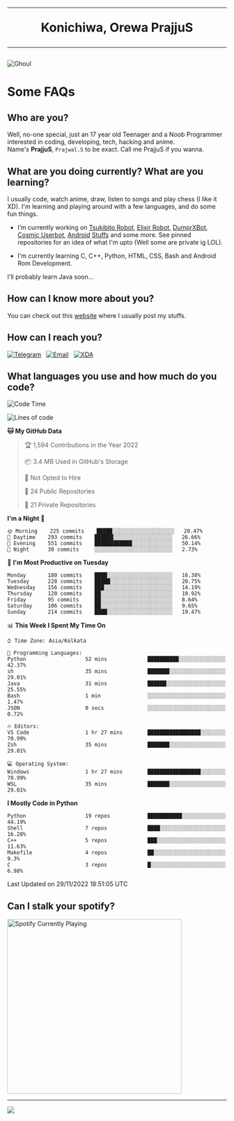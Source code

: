 <h1 align="center"><hr>Konichiwa, Orewa PrajjuS<hr></h1>


<img src="https://telegra.ph/file/6041d22c64479ee5ff802.jpg" alt="Ghoul"/>


<h1>Some FAQs</h1>


<h2>Who are you?</h2>

Well, no-one special, just an 17 year old Teenager and a Noob Programmer interested in coding, developing, tech, hacking and anime.
<br>
Name's <b>PrajjuS</b>, <code>Prajwal.S</code> to be exact. Call me PrajjuS if you wanna.


<h2>What are you doing currently? What are you learning?</h2>

I usually code, watch anime, draw, listen to songs and play chess (I like it XD). I'm learning and playing around with a few languages, and do some fun things.

- I’m currently working on <a href="Https://t.me/PrajjuSAssistantBot">Tsukibito Robot</a>, <a href="https://t.me/projectelixir_bot">Elixir Robot</a>, <a href="https://t.me/DumprXBot">DumprXBot</a>, <a href="https://github.com/SkyLab-Devs/CosmicUserbot">Cosmic Userbot</a>, <a href="https://github.com/Noob-OS">Android</a> <a href="https://github.com/PrajjuS/device_xiaomi_vince">Stuffs</a> and some more. See pinned repositories for an idea of what I'm upto (Well some are private ig LOL).

- I'm currently learning C, C++, Python, HTML, CSS, Bash and Android Rom Development.

I'll probably learn Java soon...


<h2>How can I know more about you?</h2>

You can check out this <a href="https://prajjus.tk">website</a> where I usually post my stuffs.


<h2>How can I reach you?</h2>

<a href="https://t.me/PrajjuS"><img src="https://img.shields.io/badge/PrajjuS-2CA5E0?style=flat-square&logo=telegram&logoColor=white" alt="Telegram"/></a>&nbsp;&nbsp;&nbsp;<a href="theprajjus@gmail.com"><img src="https://img.shields.io/badge/theprajjus@gmail.com-D14836?style=flat-square&logo=gmail&logoColor=white" alt="Email"/></a>&nbsp;&nbsp;&nbsp;<a href="https://forum.xda-developers.com/m/prajjus.10388799/"><img src="https://img.shields.io/badge/PrajjuS-F59714?style=flat-square&logo=xda-developers&logoColor=white" alt="XDA"/></a>


<h2>What languages you use and how much do you code?</h2>

<!--START_SECTION:waka-->
![Code Time](http://img.shields.io/badge/Code%20Time-182%20hrs%2037%20mins-blue)

![Lines of code](https://img.shields.io/badge/From%20Hello%20World%20I%27ve%20Written-28%20Thousand%20lines%20of%20code-blue)

**🐱 My GitHub Data** 

> 🏆 1,594 Contributions in the Year 2022
 > 
> 📦 3.4 MB Used in GitHub's Storage 
 > 
> 🚫 Not Opted to Hire
 > 
> 📜 24 Public Repositories 
 > 
> 🔑 21 Private Repositories  
 > 
**I'm a Night 🦉** 

```text
🌞 Morning    225 commits    █████░░░░░░░░░░░░░░░░░░░░   20.47% 
🌆 Daytime    293 commits    ██████░░░░░░░░░░░░░░░░░░░   26.66% 
🌃 Evening    551 commits    ████████████░░░░░░░░░░░░░   50.14% 
🌙 Night      30 commits     ░░░░░░░░░░░░░░░░░░░░░░░░░   2.73%

```
📅 **I'm Most Productive on Tuesday** 

```text
Monday       180 commits    ████░░░░░░░░░░░░░░░░░░░░░   16.38% 
Tuesday      228 commits    █████░░░░░░░░░░░░░░░░░░░░   20.75% 
Wednesday    156 commits    ███░░░░░░░░░░░░░░░░░░░░░░   14.19% 
Thursday     120 commits    ██░░░░░░░░░░░░░░░░░░░░░░░   10.92% 
Friday       95 commits     ██░░░░░░░░░░░░░░░░░░░░░░░   8.64% 
Saturday     106 commits    ██░░░░░░░░░░░░░░░░░░░░░░░   9.65% 
Sunday       214 commits    ████░░░░░░░░░░░░░░░░░░░░░   19.47%

```


📊 **This Week I Spent My Time On** 

```text
⌚︎ Time Zone: Asia/Kolkata

💬 Programming Languages: 
Python                   52 mins             ██████████░░░░░░░░░░░░░░░   42.37% 
sh                       35 mins             ███████░░░░░░░░░░░░░░░░░░   29.01% 
Java                     31 mins             ██████░░░░░░░░░░░░░░░░░░░   25.55% 
Bash                     1 min               ░░░░░░░░░░░░░░░░░░░░░░░░░   1.47% 
JSON                     0 secs              ░░░░░░░░░░░░░░░░░░░░░░░░░   0.72%

🔥 Editors: 
VS Code                  1 hr 27 mins        █████████████████░░░░░░░░   70.99% 
Zsh                      35 mins             ███████░░░░░░░░░░░░░░░░░░   29.01%

💻 Operating System: 
Windows                  1 hr 27 mins        █████████████████░░░░░░░░   70.99% 
WSL                      35 mins             ███████░░░░░░░░░░░░░░░░░░   29.01%

```

**I Mostly Code in Python** 

```text
Python                   19 repos            ███████████░░░░░░░░░░░░░░   44.19% 
Shell                    7 repos             ████░░░░░░░░░░░░░░░░░░░░░   16.28% 
C++                      5 repos             ███░░░░░░░░░░░░░░░░░░░░░░   11.63% 
Makefile                 4 repos             ██░░░░░░░░░░░░░░░░░░░░░░░   9.3% 
C                        3 repos             █░░░░░░░░░░░░░░░░░░░░░░░░   6.98%

```



 Last Updated on 29/11/2022 18:51:05 UTC
<!--END_SECTION:waka-->


<h2>Can I stalk your spotify?</h2>

<a href="https://open.spotify.com/user/cotgk31v4nhw20gs5adb29jq5"><img src="https://spotify-readme-prajjus.vercel.app/api?theme=dark&rainbow=true" alt="Spotify Currently Playing" width="400px"/></a>


<hr>


<img src="https://komarev.com/ghpvc/?username=prajjus&label=Profile%20Views&color=000000&style=flat">
